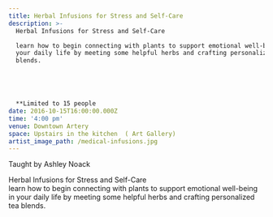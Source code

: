 ```yaml
---
title: Herbal Infusions for Stress and Self-Care
description: >-
  Herbal Infusions for Stress and Self-Care

  learn how to begin connecting with plants to support emotional well-being in
  your daily life by meeting some helpful herbs and crafting personalized tea
  blends.





  **Limited to 15 people
date: 2016-10-15T16:00:00.000Z
time: '4:00 pm'
venue: Downtown Artery
space: Upstairs in the kitchen  ( Art Gallery)
artist_image_path: /medical-infusions.jpg
---
```



Taught by Ashley Noack

Herbal Infusions for Stress and Self-Care
<br>learn how to begin connecting with plants to support emotional well-being in your daily life by meeting some helpful herbs and crafting personalized tea blends.